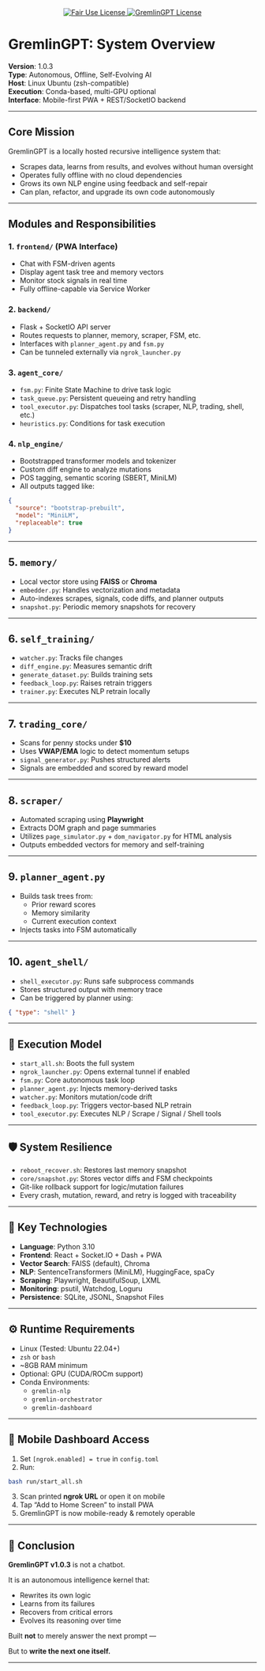 <link rel="stylesheet" type="text/css" href="docs/custom.css">
<div align="center">
  <a
href="https://github.com/statikfintechllc/AscendAI/blob/master/About Us/LICENSE.md">
    <img src="https://img.shields.io/badge/FAIR%20USE-black?style=for-the-badge&logo=dragon&logoColor=gold" alt="Fair Use License"/>
  </a>
  <a href="https://github.com/statikfintechllc/AscendAI/blob/master/About Us/LICENSE.md">
    <img src="https://img.shields.io/badge/GREMLINGPT%20v1.0.3-darkred?style=for-the-badge&logo=dragon&logoColor=gold" alt="GremlinGPT License"/>
  </a>
</div>

# GremlinGPT: System Overview

**Version**: 1.0.3  
**Type**: Autonomous, Offline, Self-Evolving AI  
**Host**: Linux Ubuntu (zsh-compatible)  
**Execution**: Conda-based, multi-GPU optional  
**Interface**: Mobile-first PWA + REST/SocketIO backend

---

## Core Mission

GremlinGPT is a locally hosted recursive intelligence system that:

- Scrapes data, learns from results, and evolves without human oversight  
- Operates fully offline with no cloud dependencies  
- Grows its own NLP engine using feedback and self-repair  
- Can plan, refactor, and upgrade its own code autonomously  

---

## Modules and Responsibilities

### 1. `frontend/` (PWA Interface)
- Chat with FSM-driven agents  
- Display agent task tree and memory vectors  
- Monitor stock signals in real time  
- Fully offline-capable via Service Worker  

### 2. `backend/`
- Flask + SocketIO API server  
- Routes requests to planner, memory, scraper, FSM, etc.  
- Interfaces with `planner_agent.py` and `fsm.py`  
- Can be tunneled externally via `ngrok_launcher.py`  

### 3. `agent_core/`
- `fsm.py`: Finite State Machine to drive task logic  
- `task_queue.py`: Persistent queueing and retry handling  
- `tool_executor.py`: Dispatches tool tasks (scraper, NLP, trading, shell, etc.)  
- `heuristics.py`: Conditions for task execution  

### 4. `nlp_engine/`
- Bootstrapped transformer models and tokenizer  
- Custom diff engine to analyze mutations  
- POS tagging, semantic scoring (SBERT, MiniLM)  
- All outputs tagged like:
```json
{
  "source": "bootstrap-prebuilt",
  "model": "MiniLM",
  "replaceable": true
}
```

---

## 5. `memory/`

- Local vector store using **FAISS** or **Chroma**
- `embedder.py`: Handles vectorization and metadata
- Auto-indexes scrapes, signals, code diffs, and planner outputs
- `snapshot.py`: Periodic memory snapshots for recovery

---

## 6. `self_training/`

- `watcher.py`: Tracks file changes
- `diff_engine.py`: Measures semantic drift
- `generate_dataset.py`: Builds training sets
- `feedback_loop.py`: Raises retrain triggers
- `trainer.py`: Executes NLP retrain locally

---

## 7. `trading_core/`

- Scans for penny stocks under **$10**
- Uses **VWAP/EMA** logic to detect momentum setups
- `signal_generator.py`: Pushes structured alerts
- Signals are embedded and scored by reward model

---

## 8. `scraper/`

- Automated scraping using **Playwright**
- Extracts DOM graph and page summaries
- Utilizes `page_simulator.py` + `dom_navigator.py` for HTML analysis
- Outputs embedded vectors for memory and self-training

---

## 9. `planner_agent.py`

- Builds task trees from:
  - Prior reward scores
  - Memory similarity
  - Current execution context
- Injects tasks into FSM automatically

---

## 10. `agent_shell/`

- `shell_executor.py`: Runs safe subprocess commands
- Stores structured output with memory trace
- Can be triggered by planner using:

```json
{ "type": "shell" }
```

---

## 🧠 Execution Model

- `start_all.sh`: Boots the full system
- `ngrok_launcher.py`: Opens external tunnel if enabled
- `fsm.py`: Core autonomous task loop
- `planner_agent.py`: Injects memory-derived tasks
- `watcher.py`: Monitors mutation/code drift
- `feedback_loop.py`: Triggers vector-based NLP retrain
- `tool_executor.py`: Executes NLP / Scrape / Signal / Shell tools

---

## 🛡️ System Resilience

- `reboot_recover.sh`: Restores last memory snapshot
- `core/snapshot.py`: Stores vector diffs and FSM checkpoints
- Git-like rollback support for logic/mutation failures
- Every crash, mutation, reward, and retry is logged with traceability

---

## 🔩 Key Technologies

- **Language**: Python 3.10  
- **Frontend**: React + Socket.IO + Dash + PWA  
- **Vector Search**: FAISS (default), Chroma  
- **NLP**: SentenceTransformers (MiniLM), HuggingFace, spaCy  
- **Scraping**: Playwright, BeautifulSoup, LXML  
- **Monitoring**: psutil, Watchdog, Loguru  
- **Persistence**: SQLite, JSONL, Snapshot Files  

---

## ⚙️ Runtime Requirements

- Linux (Tested: Ubuntu 22.04+)
- `zsh` or `bash`
- ~8GB RAM minimum
- Optional: GPU (CUDA/ROCm support)
- Conda Environments:
  - `gremlin-nlp`
  - `gremlin-orchestrator`
  - `gremlin-dashboard`

---

## 📱 Mobile Dashboard Access

1. Set `[ngrok.enabled] = true` in `config.toml`
2. Run:

```bash
bash run/start_all.sh
```

3. Scan printed **ngrok URL** or open it on mobile
4. Tap “Add to Home Screen” to install PWA
5. GremlinGPT is now mobile-ready & remotely operable

---

## 🧬 Conclusion

**GremlinGPT v1.0.3** is not a chatbot.

It is an autonomous intelligence kernel that:

- Rewrites its own logic  
- Learns from its failures  
- Recovers from critical errors  
- Evolves its reasoning over time  

Built **not** to merely answer the next prompt —

But to **write the next one itself.**

---

